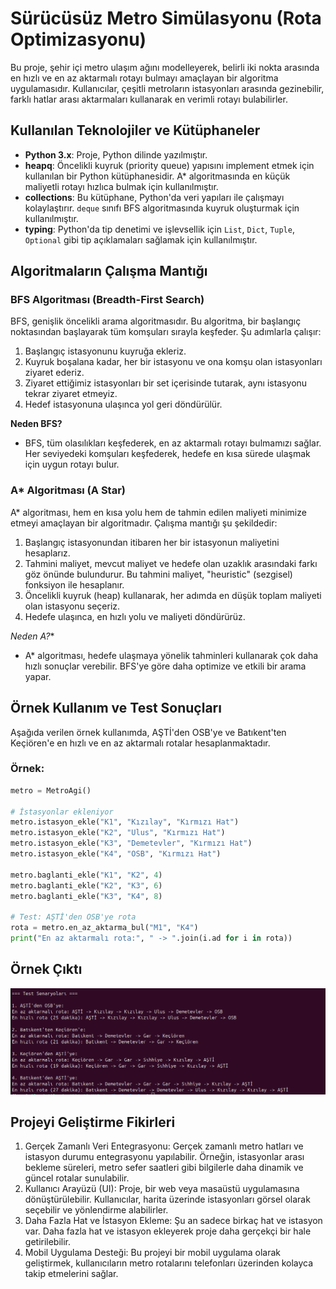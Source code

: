 # Sürücüsüz Metro Simülasyonu (Rota Optimizasyonu) 

Bu proje, şehir içi metro ulaşım ağını modelleyerek, belirli iki nokta arasında en hızlı ve en az aktarmalı rotayı bulmayı amaçlayan bir algoritma uygulamasıdır. Kullanıcılar, çeşitli metroların istasyonları arasında gezinebilir, farklı hatlar arası aktarmaları kullanarak en verimli rotayı bulabilirler.

## Kullanılan Teknolojiler ve Kütüphaneler

- **Python 3.x**: Proje, Python dilinde yazılmıştır.
- **heapq**: Öncelikli kuyruk (priority queue) yapısını implement etmek için kullanılan bir Python kütüphanesidir. A* algoritmasında en küçük maliyetli rotayı hızlıca bulmak için kullanılmıştır.
- **collections**: Bu kütüphane, Python'da veri yapıları ile çalışmayı kolaylaştırır. `deque` sınıfı BFS algoritmasında kuyruk oluşturmak için kullanılmıştır.
- **typing**: Python'da tip denetimi ve işlevsellik için `List`, `Dict`, `Tuple`, `Optional` gibi tip açıklamaları sağlamak için kullanılmıştır.

## Algoritmaların Çalışma Mantığı

### BFS Algoritması (Breadth-First Search)

BFS, genişlik öncelikli arama algoritmasıdır. Bu algoritma, bir başlangıç noktasından başlayarak tüm komşuları sırayla keşfeder. Şu adımlarla çalışır:
1. Başlangıç istasyonunu kuyruğa ekleriz.
2. Kuyruk boşalana kadar, her bir istasyonu ve ona komşu olan istasyonları ziyaret ederiz.
3. Ziyaret ettiğimiz istasyonları bir set içerisinde tutarak, aynı istasyonu tekrar ziyaret etmeyiz.
4. Hedef istasyonuna ulaşınca yol geri döndürülür.

**Neden BFS?**
- BFS, tüm olasılıkları keşfederek, en az aktarmalı rotayı bulmamızı sağlar. Her seviyedeki komşuları keşfederek, hedefe en kısa sürede ulaşmak için uygun rotayı bulur.

### A* Algoritması (A Star)

A* algoritması, hem en kısa yolu hem de tahmin edilen maliyeti minimize etmeyi amaçlayan bir algoritmadır. Çalışma mantığı şu şekildedir:
1. Başlangıç istasyonundan itibaren her bir istasyonun maliyetini hesaplarız.
2. Tahmini maliyet, mevcut maliyet ve hedefe olan uzaklık arasındaki farkı göz önünde bulundurur. Bu tahmini maliyet, "heuristic" (sezgisel) fonksiyon ile hesaplanır.
3. Öncelikli kuyruk (heap) kullanarak, her adımda en düşük toplam maliyeti olan istasyonu seçeriz.
4. Hedefe ulaşınca, en hızlı yolu ve maliyeti döndürürüz.

**Neden A*?**
- A* algoritması, hedefe ulaşmaya yönelik tahminleri kullanarak çok daha hızlı sonuçlar verebilir. BFS'ye göre daha optimize ve etkili bir arama yapar.

## Örnek Kullanım ve Test Sonuçları

Aşağıda verilen örnek kullanımda, AŞTİ'den OSB'ye ve Batıkent'ten Keçiören'e en hızlı ve en az aktarmalı rotalar hesaplanmaktadır.

### Örnek:
```python
metro = MetroAgi()

# İstasyonlar ekleniyor
metro.istasyon_ekle("K1", "Kızılay", "Kırmızı Hat")
metro.istasyon_ekle("K2", "Ulus", "Kırmızı Hat")
metro.istasyon_ekle("K3", "Demetevler", "Kırmızı Hat")
metro.istasyon_ekle("K4", "OSB", "Kırmızı Hat")

metro.baglanti_ekle("K1", "K2", 4)
metro.baglanti_ekle("K2", "K3", 6)
metro.baglanti_ekle("K3", "K4", 8)

# Test: AŞTİ'den OSB'ye rota
rota = metro.en_az_aktarma_bul("M1", "K4")
print("En az aktarmalı rota:", " -> ".join(i.ad for i in rota))
```

## Örnek Çıktı
![Output](Output.png)


## Projeyi Geliştirme Fikirleri
1. Gerçek Zamanlı Veri Entegrasyonu: Gerçek zamanlı metro hatları ve istasyon durumu entegrasyonu yapılabilir. Örneğin, istasyonlar arası bekleme süreleri, metro sefer saatleri gibi bilgilerle daha dinamik ve güncel rotalar sunulabilir.
2. Kullanıcı Arayüzü (UI): Proje, bir web veya masaüstü uygulamasına dönüştürülebilir. Kullanıcılar, harita üzerinde istasyonları görsel olarak seçebilir ve yönlendirme alabilirler.
3. Daha Fazla Hat ve İstasyon Ekleme: Şu an sadece birkaç hat ve istasyon var. Daha fazla hat ve istasyon ekleyerek proje daha gerçekçi bir hale getirilebilir.
4. Mobil Uygulama Desteği: Bu projeyi bir mobil uygulama olarak geliştirmek, kullanıcıların metro rotalarını telefonları üzerinden kolayca takip etmelerini sağlar.
